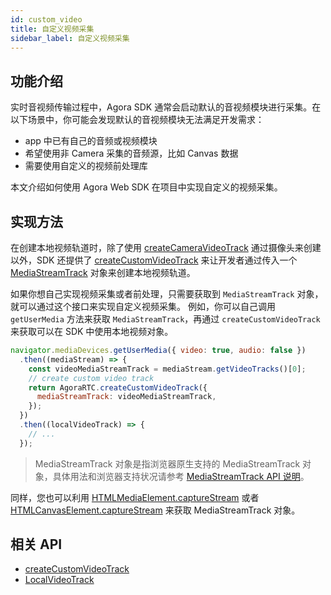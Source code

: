 ```yaml
---
id: custom_video
title: 自定义视频采集
sidebar_label: 自定义视频采集
---
```


## 功能介绍
实时音视频传输过程中，Agora SDK 通常会启动默认的音视频模块进行采集。在以下场景中，你可能会发现默认的音视频模块无法满足开发需求：
- app 中已有自己的音频或视频模块
- 希望使用非 Camera 采集的音频源，比如 Canvas 数据
- 需要使用自定义的视频前处理库

本文介绍如何使用 Agora Web SDK 在项目中实现自定义的视频采集。

## 实现方法
在创建本地视频轨道时，除了使用 [createCameraVideoTrack](/api/cn/interfaces/iagorartc.html#createcameravideotrack) 通过摄像头来创建以外，SDK 还提供了 [createCustomVideoTrack](/api/cn/interfaces/iagorartc.html#createcustomvideotrack) 来让开发者通过传入一个 [MediaStreamTrack](https://developer.mozilla.org/en-US/docs/Web/API/MediaStreamTrack) 对象来创建本地视频轨道。

如果你想自己实现视频采集或者前处理，只需要获取到 `MediaStreamTrack` 对象，就可以通过这个接口来实现自定义视频采集。 例如，你可以自己调用 `getUserMedia` 方法来获取 `MediaStreamTrack`，再通过 `createCustomVideoTrack` 来获取可以在 SDK 中使用本地视频对象。

```js
navigator.mediaDevices.getUserMedia({ video: true, audio: false })
  .then((mediaStream) => {
    const videoMediaStreamTrack = mediaStream.getVideoTracks()[0];
    // create custom video track
    return AgoraRTC.createCustomVideoTrack({
      mediaStreamTrack: videoMediaStreamTrack,
    });
  })
  .then((localVideoTrack) => {
    // ...
  });
```

> MediaStreamTrack 对象是指浏览器原生支持的 MediaStreamTrack 对象，具体用法和浏览器支持状况请参考 [MediaStreamTrack API 说明](https://developer.mozilla.org/zh-CN/docs/Web/API/MediaStreamTrack)。

同样，您也可以利用 [HTMLMediaElement.captureStream](https://developer.mozilla.org/en-US/docs/Web/API/HTMLMediaElement/captureStream) 或者 [HTMLCanvasElement.captureStream](https://developer.mozilla.org/en-US/docs/Web/API/HTMLCanvasElement/captureStream) 来获取 MediaStreamTrack 对象。

## 相关 API
- [createCustomVideoTrack](/api/cn/interfaces/iagorartc.html#createcustomvideotrack)
- [LocalVideoTrack](/api/cn/interfaces/ilocalvideotrack.html)